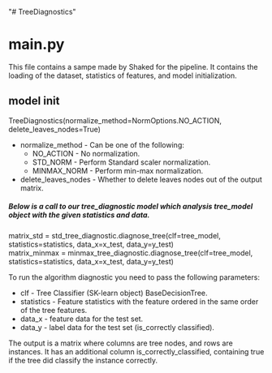 "# TreeDiagnostics" 

# main.py

This file contains a sampe made by Shaked for the pipeline. It contains the loading of the
dataset, statistics of features, and model initialization. <br>

## model init
TreeDiagnostics(normalize_method=NormOptions.NO_ACTION, delete_leaves_nodes=True)
* normalize_method - Can be one of the following:
  * NO_ACTION - No normalization.
  * STD_NORM - Perform Standard scaler normalization.
  * MINMAX_NORM - Perform min-max normalization.
* delete_leaves_nodes - Whether to delete leaves nodes out of the output matrix. 
##### Below is a call to our tree_diagnostic model which analysis tree_model object with the given statistics and data.<br>
matrix_std = std_tree_diagnostic.diagnose_tree(clf=tree_model, statistics=statistics, data_x=x_test, data_y=y_test)<br>
matrix_minmax = minmax_tree_diagnostic.diagnose_tree(clf=tree_model, statistics=statistics, data_x=x_test, data_y=y_test)

To run the algorithm diagnostic you need to pass the following parameters:
* clf - Tree Classifier (SK-learn object) BaseDecisionTree.
* statistics - Feature statistics with the feature ordered in the same order of the tree features.
* data_x - feature data for the test set.
* data_y - label data for the test set (is_correctly classified).

The output is a matrix where columns are tree nodes, and rows are instances.
It has an additional column is_correctly_classified, containing true if the tree did classify the instance correctly.